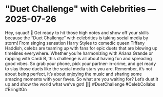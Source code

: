 # "Duet Challenge" with Celebrities — 2025-07-26

Hey, squad! 🌟 Get ready to hit those high notes and show off your skills because the “Duet Challenge” with celebrities is taking social media by storm! From singing sensation Harry Styles to comedic queen Tiffany Haddish, celebs are teaming up with fans for epic duets that are blowing up timelines everywhere. Whether you’re harmonizing with Ariana Grande or rapping with Cardi B, this challenge is all about having fun and spreading good vibes. So grab your phone, pick your partner-in-crime, and get ready to slay those duets like the social media stars you are. Remember, it’s not about being perfect, it’s about enjoying the music and sharing some amazing moments with your faves. So what are you waiting for? Let’s duet it up and show the world what we’ve got! 🎤💃 #DuetChallenge #CelebCollabs #BringItOn